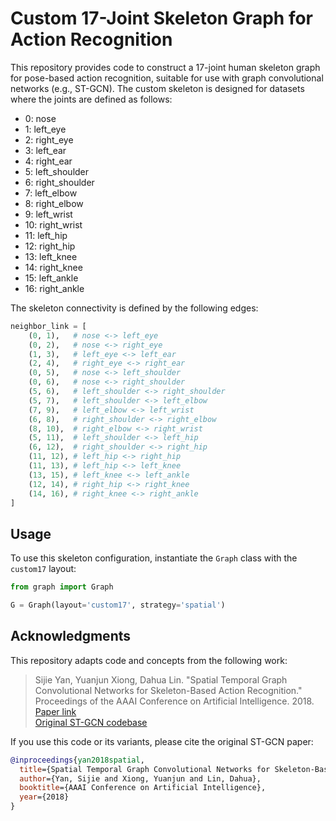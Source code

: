 # Custom 17-Joint Skeleton Graph for Action Recognition

This repository provides code to construct a 17-joint human skeleton graph for pose-based action recognition, suitable for use with graph convolutional networks (e.g., ST-GCN). The custom skeleton is designed for datasets where the joints are defined as follows:

- 0: nose
- 1: left_eye
- 2: right_eye
- 3: left_ear
- 4: right_ear
- 5: left_shoulder
- 6: right_shoulder
- 7: left_elbow
- 8: right_elbow
- 9: left_wrist
- 10: right_wrist
- 11: left_hip
- 12: right_hip
- 13: left_knee
- 14: right_knee
- 15: left_ankle
- 16: right_ankle

The skeleton connectivity is defined by the following edges:

```python
neighbor_link = [
    (0, 1),   # nose <-> left_eye
    (0, 2),   # nose <-> right_eye
    (1, 3),   # left_eye <-> left_ear
    (2, 4),   # right_eye <-> right_ear
    (0, 5),   # nose <-> left_shoulder
    (0, 6),   # nose <-> right_shoulder
    (5, 6),   # left_shoulder <-> right_shoulder
    (5, 7),   # left_shoulder <-> left_elbow
    (7, 9),   # left_elbow <-> left_wrist
    (6, 8),   # right_shoulder <-> right_elbow
    (8, 10),  # right_elbow <-> right_wrist
    (5, 11),  # left_shoulder <-> left_hip
    (6, 12),  # right_shoulder <-> right_hip
    (11, 12), # left_hip <-> right_hip
    (11, 13), # left_hip <-> left_knee
    (13, 15), # left_knee <-> left_ankle
    (12, 14), # right_hip <-> right_knee
    (14, 16), # right_knee <-> right_ankle
]
```

## Usage

To use this skeleton configuration, instantiate the `Graph` class with the `custom17` layout:

```python
from graph import Graph

G = Graph(layout='custom17', strategy='spatial')
```

## Acknowledgments

This repository adapts code and concepts from the following work:

> Sijie Yan, Yuanjun Xiong, Dahua Lin. "Spatial Temporal Graph Convolutional Networks for Skeleton-Based Action Recognition." Proceedings of the AAAI Conference on Artificial Intelligence. 2018.  
> [Paper link](https://arxiv.org/abs/1801.07455)  
> [Original ST-GCN codebase](https://github.com/yysijie/st-gcn)

If you use this code or its variants, please cite the original ST-GCN paper:

```bibtex
@inproceedings{yan2018spatial,
  title={Spatial Temporal Graph Convolutional Networks for Skeleton-Based Action Recognition},
  author={Yan, Sijie and Xiong, Yuanjun and Lin, Dahua},
  booktitle={AAAI Conference on Artificial Intelligence},
  year={2018}
}
```
